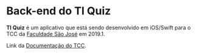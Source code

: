 # Back-end do TI Quiz

__TI Quiz__ é um aplicativo que está sendo desenvolvido em iOS/Swift para o TCC da [Faculdade São José](http://www.saojose.br/) em 2019.1.

Link da [Documentação do TCC](https://onedrive.live.com/?authkey=%21ADWGsHax2ABxPnc&cid=84200795BA70BC8D&id=84200795BA70BC8D%2131008&parId=84200795BA70BC8D%2131004&o=OneUp).
